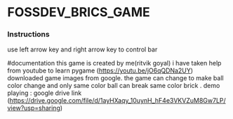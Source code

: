 # FOSSDEV_BRICS_GAME
 ### Instructions ###
 use left arrow key and right arrow key to control bar
 
 #documentation
 this game is created by me(ritvik goyal)
 i have taken help from youtube to learn pygame (https://youtu.be/jO6qQDNa2UY)
 downloaded game images from google.
 the game can change to make ball color change and only same color ball can break same color brick  .
 demo playing : google drive link  (https://drive.google.com/file/d/1ayHXaqy_10uynH_hF4e3VKVZuM8Gw7LP/view?usp=sharing)
